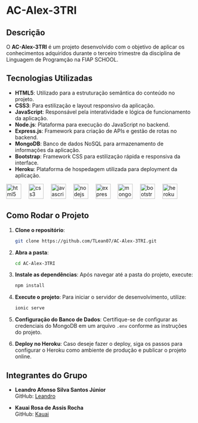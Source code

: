 # AC-Alex-3TRI

## Descrição

O **AC-Alex-3TRI** é um projeto desenvolvido com o objetivo de aplicar os conhecimentos adquiridos durante o terceiro trimestre da disciplina de Linguagem de Programção na FIAP SCHOOL.
## Tecnologias Utilizadas

- **HTML5**: Utilizado para a estruturação semântica do conteúdo no projeto.
- **CSS3**: Para estilização e layout responsivo da aplicação.
- **JavaScript**: Responsável pela interatividade e lógica de funcionamento da aplicação.
- **Node.js**: Plataforma para execução do JavaScript no backend.
- **Express.js**: Framework para criação de APIs e gestão de rotas no backend.
- **MongoDB**: Banco de dados NoSQL para armazenamento de informações da aplicação.
- **Bootstrap**: Framework CSS para estilização rápida e responsiva da interface.
- **Heroku**: Plataforma de hospedagem utilizada para deployment da aplicação.

<div align="left">
  <img src="https://cdn.jsdelivr.net/gh/devicons/devicon/icons/html5/html5-original.svg" height="40" alt="html5 logo" />
  <img width="12" />
  <img src="https://cdn.jsdelivr.net/gh/devicons/devicon/icons/css3/css3-original.svg" height="40" alt="css3 logo" />
  <img width="12" />
  <img src="https://cdn.jsdelivr.net/gh/devicons/devicon/icons/javascript/javascript-original.svg" height="40" alt="javascript logo" />
  <img width="12" />
  <img src="https://cdn.jsdelivr.net/gh/devicons/devicon/icons/nodejs/nodejs-original.svg" height="40" alt="nodejs logo" />
  <img width="12" />
  <img src="https://cdn.jsdelivr.net/gh/devicons/devicon/icons/express/express-original.svg" height="40" alt="express logo" />
  <img width="12" />
  <img src="https://cdn.jsdelivr.net/gh/devicons/devicon/icons/mongodb/mongodb-original.svg" height="40" alt="mongodb logo" />
  <img width="12" />
  <img src="https://cdn.jsdelivr.net/gh/devicons/devicon/icons/bootstrap/bootstrap-plain.svg" height="40" alt="bootstrap logo" />
  <img width="12" />
  <img src="https://cdn.jsdelivr.net/gh/devicons/devicon/icons/heroku/heroku-original.svg" height="40" alt="heroku logo" />
</div>

## Como Rodar o Projeto

1. **Clone o repositório**:
    ```bash
    git clone https://github.com/TLean07/AC-Alex-3TRI.git
    ```

2. **Abra a pasta**:
    ```bash
    cd AC-Alex-3TRI
    ```

3. **Instale as dependências**:
    Após navegar até a pasta do projeto, execute:
    ```bash
    npm install
    ```

4. **Execute o projeto**:
    Para iniciar o servidor de desenvolvimento, utilize:
    ```bash
    ionic serve
    ```

5. **Configuração do Banco de Dados**:
    Certifique-se de configurar as credenciais do MongoDB em um arquivo `.env` conforme as instruções do projeto.

6. **Deploy no Heroku**:
    Caso deseje fazer o deploy, siga os passos para configurar o Heroku como ambiente de produção e publicar o projeto online.

## Integrantes do Grupo

- **Leandro Afonso Silva Santos Júnior**  
    GitHub: [Leandro](https://github.com/TLean07)

- **Kauai Rosa de Assis Rocha**  
    GitHub: [Kauai](https://github.com/KauaiRosa)
